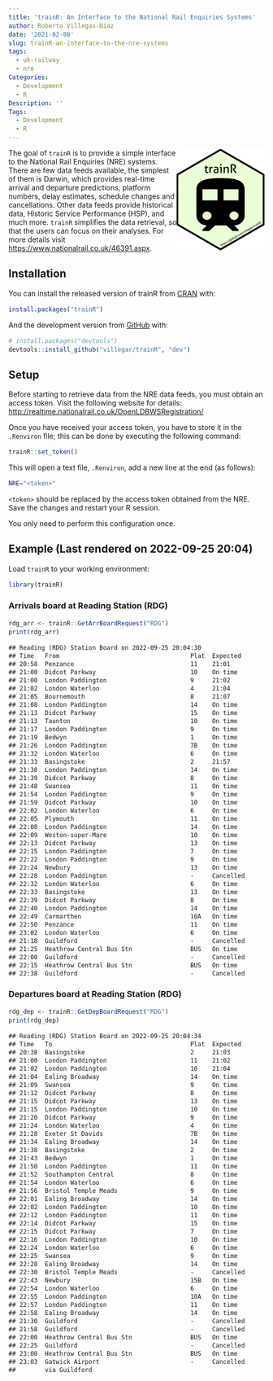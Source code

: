 ```yaml
---
title: 'trainR: An Interface to the National Rail Enquiries Systems'
author: Roberto Villegas-Diaz
date: '2021-02-08'
slug: trainR-an-interface-to-the-nre-systems
tags:
  - uk-railway
  - nre
Categories:
  - Development
  - R
Description: ''
Tags:
  - Development
  - R
---
```


<img src="https://raw.githubusercontent.com/villegar/trainR/main/inst/images/logo.png" alt="logo" align="right" height=200px/>

The goal of `trainR` is to provide a simple interface to the 
National Rail Enquiries (NRE) systems. There are few data feeds 
available, the simplest of them is Darwin, which provides real-time 
arrival and departure predictions, platform numbers, delay estimates, 
schedule changes and cancellations. Other data feeds provide historical 
data, Historic Service Performance (HSP), and much more. `trainR` 
simplifies the data retrieval, so that the users can focus on their 
analyses. For more details visit 
https://www.nationalrail.co.uk/46391.aspx.

## Installation

You can install the released version of trainR from [CRAN](https://CRAN.R-project.org) with:

``` r
install.packages("trainR")
```

And the development version from [GitHub](https://github.com/) with:

``` r
# install.packages("devtools")
devtools::install_github("villegar/trainR", "dev")
```

## Setup
Before starting to retrieve data from the NRE data feeds, you must obtain an access token. 
Visit the following website for details: http://realtime.nationalrail.co.uk/OpenLDBWSRegistration/

Once you have received your access token, you have to store it in the `.Renviron` file; this can be 
done by executing the following command:


```r
trainR::set_token()
```

This will open a text file, `.Renviron`, add a new line at the end (as follows):

```bash
NRE="<token>"
```

`<token>` should be replaced by the access token obtained from the NRE. Save the changes and restart 
your R session.

You only need to perform this configuration once.

## Example (Last rendered on 2022-09-25 20:04)

Load `trainR` to your working environment:

```r
library(trainR)
```

### Arrivals board at Reading Station (RDG)


```r
rdg_arr <- trainR::GetArrBoardRequest("RDG")
print(rdg_arr)
```

```
## Reading (RDG) Station Board on 2022-09-25 20:04:30
## Time   From                                    Plat  Expected
## 20:58  Penzance                                11    21:01
## 21:00  Didcot Parkway                          10    On time
## 21:00  London Paddington                       9     21:02
## 21:02  London Waterloo                         4     21:04
## 21:05  Bournemouth                             8     21:07
## 21:08  London Paddington                       14    On time
## 21:13  Didcot Parkway                          15    On time
## 21:13  Taunton                                 10    On time
## 21:17  London Paddington                       9     On time
## 21:19  Bedwyn                                  1     On time
## 21:26  London Paddington                       7B    On time
## 21:32  London Waterloo                         6     On time
## 21:33  Basingstoke                             2     21:57
## 21:38  London Paddington                       14    On time
## 21:39  Didcot Parkway                          8     On time
## 21:48  Swansea                                 11    On time
## 21:54  London Paddington                       9     On time
## 21:59  Didcot Parkway                          10    On time
## 22:02  London Waterloo                         6     On time
## 22:05  Plymouth                                11    On time
## 22:08  London Paddington                       14    On time
## 22:09  Weston-super-Mare                       10    On time
## 22:13  Didcot Parkway                          13    On time
## 22:15  London Paddington                       7     On time
## 22:22  London Paddington                       9     On time
## 22:24  Newbury                                 13    On time
## 22:28  London Paddington                       -     Cancelled
## 22:32  London Waterloo                         6     On time
## 22:33  Basingstoke                             13    On time
## 22:39  Didcot Parkway                          8     On time
## 22:40  London Paddington                       14    On time
## 22:49  Carmarthen                              10A   On time
## 22:50  Penzance                                11    On time
## 23:02  London Waterloo                         6     On time
## 21:18  Guildford                               -     Cancelled
## 21:25  Heathrow Central Bus Stn                BUS   On time
## 22:00  Guildford                               -     Cancelled
## 22:15  Heathrow Central Bus Stn                BUS   On time
## 22:38  Guildford                               -     Cancelled
```

### Departures board at Reading Station (RDG)


```r
rdg_dep <- trainR::GetDepBoardRequest("RDG")
print(rdg_dep)
```

```
## Reading (RDG) Station Board on 2022-09-25 20:04:34
## Time   To                                      Plat  Expected
## 20:38  Basingstoke                             2     21:03
## 21:00  London Paddington                       11    21:02
## 21:02  London Paddington                       10    21:04
## 21:04  Ealing Broadway                         14    On time
## 21:09  Swansea                                 9     On time
## 21:12  Didcot Parkway                          8     On time
## 21:15  Didcot Parkway                          13    On time
## 21:15  London Paddington                       10    On time
## 21:20  Didcot Parkway                          9     On time
## 21:24  London Waterloo                         4     On time
## 21:28  Exeter St Davids                        7B    On time
## 21:34  Ealing Broadway                         14    On time
## 21:38  Basingstoke                             2     On time
## 21:43  Bedwyn                                  1     On time
## 21:50  London Paddington                       11    On time
## 21:52  Southampton Central                     8     On time
## 21:54  London Waterloo                         6     On time
## 21:56  Bristol Temple Meads                    9     On time
## 22:01  Ealing Broadway                         14    On time
## 22:02  London Paddington                       10    On time
## 22:12  London Paddington                       11    On time
## 22:14  Didcot Parkway                          15    On time
## 22:15  Didcot Parkway                          7     On time
## 22:16  London Paddington                       10    On time
## 22:24  London Waterloo                         6     On time
## 22:25  Swansea                                 9     On time
## 22:28  Ealing Broadway                         14    On time
## 22:30  Bristol Temple Meads                    -     Cancelled
## 22:43  Newbury                                 15B   On time
## 22:54  London Waterloo                         6     On time
## 22:55  London Paddington                       10A   On time
## 22:57  London Paddington                       11    On time
## 22:58  Ealing Broadway                         14    On time
## 21:30  Guildford                               -     Cancelled
## 21:58  Guildford                               -     Cancelled
## 22:00  Heathrow Central Bus Stn                BUS   On time
## 22:25  Guildford                               -     Cancelled
## 23:00  Heathrow Central Bus Stn                BUS   On time
## 23:03  Gatwick Airport                         -     Cancelled
##        via Guildford
```

